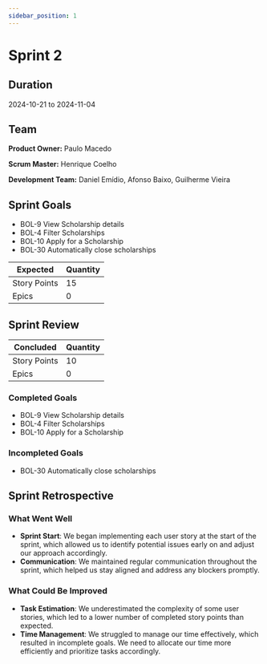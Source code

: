 ```yaml
---
sidebar_position: 1
---
```


# Sprint 2

## Duration

2024-10-21 to 2024-11-04

## Team

**Product Owner:** Paulo Macedo

**Scrum Master:** Henrique Coelho

**Development Team:** Daniel Emídio, Afonso Baixo, Guilherme Vieira

## Sprint Goals

- BOL-9 View Scholarship details
- BOL-4 Filter Scholarships
- BOL-10 Apply for a Scholarship
- BOL-30 Automatically close scholarships 

|   Expected   | Quantity |
|--------------|----------|
| Story Points | 15       |
| Epics        | 0        |

## Sprint Review

|   Concluded   | Quantity |
|---------------|----------|
| Story Points  | 10       |
| Epics         | 0        |

### Completed Goals

- BOL-9 View Scholarship details
- BOL-4 Filter Scholarships
- BOL-10 Apply for a Scholarship

### Incompleted Goals

- BOL-30 Automatically close scholarships

## Sprint Retrospective

### What Went Well
- **Sprint Start**: We began implementing each user story at the start of the sprint, which allowed us to identify potential issues early on and adjust our approach accordingly.
- **Communication**: We maintained regular communication throughout the sprint, which helped us stay aligned and address any blockers promptly.

### What Could Be Improved
- **Task Estimation**: We underestimated the complexity of some user stories, which led to a lower number of completed story points than expected.
- **Time Management**: We struggled to manage our time effectively, which resulted in incomplete goals. We need to allocate our time more efficiently and prioritize tasks accordingly.